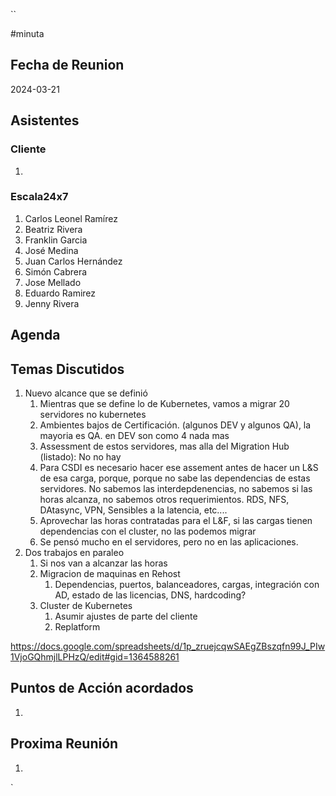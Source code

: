 ``

#minuta
## Fecha de Reunion
2024-03-21

## Asistentes

### Cliente
1. 
### Escala24x7
1. Carlos Leonel Ramírez
2. Beatriz Rivera
3. Franklin Garcia
4. José Medina
5. Juan Carlos Hernández
6. Simón Cabrera
7. Jose Mellado
8. Eduardo Ramirez
9. Jenny Rivera

## Agenda

## Temas Discutidos
1. Nuevo alcance que se definió
	1. Mientras que se define lo de Kubernetes, vamos a migrar 20 servidores no kubernetes
	2. Ambientes bajos de Certificación. (algunos DEV y algunos QA), la mayoria es QA. en DEV son como 4 nada mas
	3. Assessment de estos servidores, mas alla del Migration Hub (listado): No no hay
	4. Para CSDI es necesario hacer ese assement antes de hacer un L&S de esa carga, porque, porque no sabe las dependencias de estas servidores. No sabemos las interdepdenencias, no sabemos si las horas alcanza, no sabemos otros requerimientos. RDS, NFS, DAtasync, VPN, Sensibles a la latencia, etc....
	5. Aprovechar las horas contratadas para el L&F, si las cargas tienen dependencias con el cluster, no las podemos migrar
	6. Se pensó mucho en el servidores, pero no en las aplicaciones.
2. Dos trabajos en paraleo
	1. Si nos van a alcanzar las horas
	2. Migracion de maquinas en Rehost
		1. Dependencias, puertos, balanceadores, cargas, integración con AD, estado de las licencias, DNS, hardcoding?
	3. Cluster de Kubernetes
		1. Asumir ajustes de parte del cliente
		2. Replatform

https://docs.google.com/spreadsheets/d/1p_zruejcqwSAEgZBszqfn99J_PIw1VjoGQhmjlLPHzQ/edit#gid=1364588261



## Puntos de Acción acordados
1. 

## Proxima Reunión
1.  

`